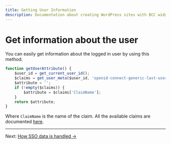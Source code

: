 ```yaml
---
title: Getting User Information
description: Documentation about creating WordPress sites with BCC widgets and plugins
---
```


# Get information about the user

You can easily get information about the logged in user by using this method.

````js
function getUserAttribute() {
    $user_id = get_current_user_id();
    $claims = get_user_meta($user_id, 'openid-connect-generic-last-user-claim', true);
    $attribute = '';
    if (!empty($claims)) {
        $attribute = $claims['ClaimName'];
    }
    return $attribute;
}
````

Where ``ClaimName`` is the name of the claim. All the available claims are documented [here](/docs/bcc-signon/openid-connect#get-information-about-the-user).


---

Next: [How SSO data is handled →](sso-data-handling.md)